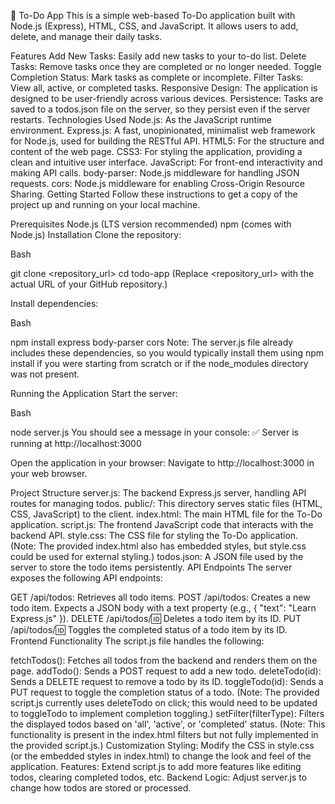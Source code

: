 📝 To-Do App
This is a simple web-based To-Do application built with Node.js (Express), HTML, CSS, and JavaScript. It allows users to add, delete, and manage their daily tasks.

Features
Add New Tasks: Easily add new tasks to your to-do list.
Delete Tasks: Remove tasks once they are completed or no longer needed.
Toggle Completion Status: Mark tasks as complete or incomplete.
Filter Tasks: View all, active, or completed tasks.
Responsive Design: The application is designed to be user-friendly across various devices.
Persistence: Tasks are saved to a todos.json file on the server, so they persist even if the server restarts.
Technologies Used
Node.js: As the JavaScript runtime environment.
Express.js: A fast, unopinionated, minimalist web framework for Node.js, used for building the RESTful API.
HTML5: For the structure and content of the web page.
CSS3: For styling the application, providing a clean and intuitive user interface.
JavaScript: For front-end interactivity and making API calls.
body-parser: Node.js middleware for handling JSON requests.
cors: Node.js middleware for enabling Cross-Origin Resource Sharing.
Getting Started
Follow these instructions to get a copy of the project up and running on your local machine.

Prerequisites
Node.js (LTS version recommended)
npm (comes with Node.js)
Installation
Clone the repository:

Bash

git clone <repository_url>
cd todo-app
(Replace <repository_url> with the actual URL of your GitHub repository.)

Install dependencies:

Bash

npm install express body-parser cors
Note: The server.js file already includes these dependencies, so you would typically install them using npm install if you were starting from scratch or if the node_modules directory was not present.

Running the Application
Start the server:

Bash

node server.js
You should see a message in your console: ✅ Server is running at http://localhost:3000

Open the application in your browser:
Navigate to http://localhost:3000 in your web browser.

Project Structure
server.js: The backend Express.js server, handling API routes for managing todos.
public/: This directory serves static files (HTML, CSS, JavaScript) to the client.
index.html: The main HTML file for the To-Do application.
script.js: The frontend JavaScript code that interacts with the backend API.
style.css: The CSS file for styling the To-Do application. (Note: The provided index.html also has embedded styles, but style.css could be used for external styling.)
todos.json: A JSON file used by the server to store the todo items persistently.
API Endpoints
The server exposes the following API endpoints:

GET /api/todos: Retrieves all todo items.
POST /api/todos: Creates a new todo item. Expects a JSON body with a text property (e.g., { "text": "Learn Express.js" }).
DELETE /api/todos/:id: Deletes a todo item by its ID.
PUT /api/todos/:id: Toggles the completed status of a todo item by its ID.
Frontend Functionality
The script.js file handles the following:

fetchTodos(): Fetches all todos from the backend and renders them on the page.
addTodo(): Sends a POST request to add a new todo.
deleteTodo(id): Sends a DELETE request to remove a todo by its ID.
toggleTodo(id): Sends a PUT request to toggle the completion status of a todo. (Note: The provided script.js currently uses deleteTodo on click; this would need to be updated to toggleTodo to implement completion toggling.)
setFilter(filterType): Filters the displayed todos based on 'all', 'active', or 'completed' status. (Note: This functionality is present in the index.html filters but not fully implemented in the provided script.js.)
Customization
Styling: Modify the CSS in style.css (or the embedded styles in index.html) to change the look and feel of the application.
Features: Extend script.js to add more features like editing todos, clearing completed todos, etc.
Backend Logic: Adjust server.js to change how todos are stored or processed.
